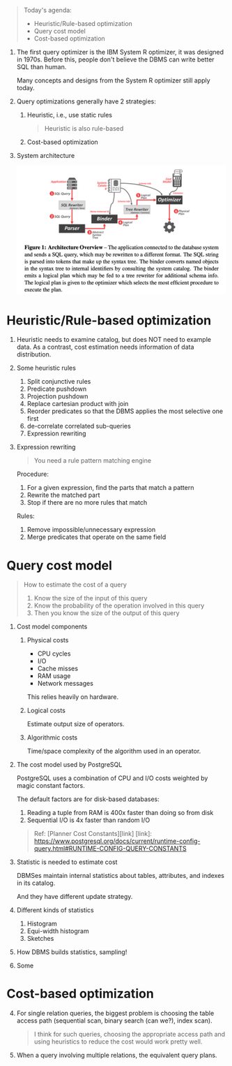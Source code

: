 > Today's agenda:
>
> * Heuristic/Rule-based optimization
> * Query cost model
> * Cost-based optimization

1. The first query optimizer is the IBM System R optimizer, it was designed in 
   1970s. Before this, people don't believe the DBMS can write better SQL than
   human.

   Many concepts and designs from the System R optimizer still apply today.

2. Query optimizations generally have 2 strategies:
   
   1. Heuristic, i.e., use static rules

      > Heuristic is also rule-based

   2. Cost-based optimization

3. System architecture

   ![diagram](https://github.com/SteveLauC/pic/blob/main/Screenshot%202024-06-16%20at%204.23.07%20PM.png)

# Heuristic/Rule-based optimization

1. Heuristic needs to examine catalog, but does NOT need to example data. As a 
   contrast, cost estimation needs information of data distribution.

2. Some heuristic rules

   1. Split conjunctive rules
   2. Predicate pushdown
   3. Projection pushdown
   4. Replace cartesian product with join
   5. Reorder predicates so that the DBMS applies the most selective one first
   6. de-correlate correlated sub-queries
   7. Expression rewriting

3. Expression rewriting

   > You need a rule pattern matching engine

   Procedure:

   1. For a given expression, find the parts that match a pattern
   2. Rewrite the matched part 
   3. Stop if there are no more rules that match

   Rules:

   1. Remove impossible/unnecessary expression
   2. Merge predicates that operate on the same field
    

# Query cost model

> How to estimate the cost of a query
>
> 1. Know the size of the input of this query
> 2. Know the probability of the operation involved in this query
> 3. Then you know the size of the output of this query

1. Cost model components

   1. Physical costs

      * CPU cycles
      * I/O
      * Cache misses
      * RAM usage
      * Network messages

      This relies heavily on hardware.

   2. Logical costs

      Estimate output size of operators.
   
   3. Algorithmic costs

      Time/space complexity of the algorithm used in an operator.

2. The cost model used by PostgreSQL

   PostgreSQL uses a combination of CPU and I/O costs weighted by magic constant
   factors.

   The default factors are for disk-based databases:

   1. Reading a tuple from RAM is 400x faster than doing so from disk
   2. Sequential I/O is 4x faster than random I/O

   > Ref: [Planner Cost Constants][link]
   > [link]: https://www.postgresql.org/docs/current/runtime-config-query.html#RUNTIME-CONFIG-QUERY-CONSTANTS

3. Statistic is needed to estimate cost

   DBMSes maintain internal statistics about tables, attributes, and indexes in
   its catalog.

   And they have different update strategy.

4. Different kinds of statistics

   1. Histogram
   2. Equi-width histogram
   3. Sketches

5. How DBMS builds statistics, sampling!

4. Some


# Cost-based optimization


4. For single relation queries, the biggest problem is choosing the table access
   path (sequential scan, binary search (can we?), index scan).

   > I think for such queries, choosing the appropriate access path and using 
   > heuristics to reduce the cost would work pretty well.

5. When a query involving multiple relations, the equivalent query plans.
